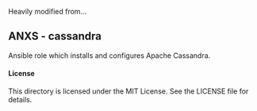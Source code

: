 Heavily modified from...

## ANXS - cassandra

Ansible role which installs and configures Apache Cassandra.

#### License

This directory is licensed under the MIT License. See the LICENSE file for details.
